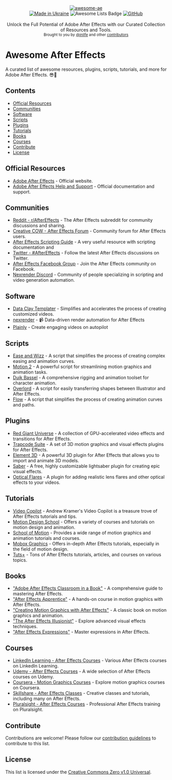 <div align="center">
    <a href="https://github.com/inlife/awesome-ae"><img src="https://github.com/inlife/awesome-ae/assets/2182108/2f308a1c-fe5f-41a0-86be-3653c713d3ba" alt="awesome-ae" /></a>
</div>

<div align="center">
    <a href="https://stand-with-ukraine.pp.ua"><img src="https://img.shields.io/badge/made_in-Ukraine-ffd700.svg?labelColor=0057b7&style=for-the-badge" alt="Made in Ukraine" /></a>
    <img src="https://img.shields.io/badge/Awesome%20Lists-FC60A8?logo=awesomelists&logoColor=fff&style=for-the-badge" alt="Awesome Lists Badge">
    <a href="LICENSE"><img alt="GitHub" src="https://img.shields.io/github/license/inlife/awesome-ae?style=for-the-badge"></a>
</div>

<br />

<div align="center">
  Unlock the Full Potential of Adobe After Effects with our Curated Collection of Resources and Tools.
</div>

<div align="center">
  <sub>
    Brought to you by <a href="https://github.com/inlife">@inlife</a>
    and other <a href="https://github.com/zpl-c/librg/graphs/contributors">contributors</a>
  </sub>
</div>

# Awesome After Effects

A curated list of awesome resources, plugins, scripts, tutorials, and more for Adobe After Effects. 😎🚀

## Contents

- [Official Resources](#official-resources)
- [Communities](#communities)
- [Software](#software)
- [Scripts](#scripts)
- [Plugins](#plugins)
- [Tutorials](#tutorials)
- [Books](#books)
- [Courses](#courses)
- [Contribute](#contribute)
- [License](#license)

## Official Resources

- [Adobe After Effects](https://www.adobe.com/products/aftereffects.html) - Official website.
- [Adobe After Effects Help and Support](https://helpx.adobe.com/after-effects.html) - Official documentation and support.

## Communities

- [Reddit - r/AfterEffects](https://www.reddit.com/r/AfterEffects/) - The After Effects subreddit for community discussions and sharing.
- [Creative COW - After Effects Forum](https://forums.creativecow.net/adobeaftereffects) - Community forum for After Effects users.
- [After Effects Scripting Guide](https://ae-scripting.docsforadobe.dev/) - A very useful resource with scripting documentation and
- [Twitter - #AfterEffects](https://twitter.com/hashtag/AfterEffects) - Follow the latest After Effects discussions on Twitter.
- [After Effects Facebook Group](https://www.facebook.com/groups/aftereffectscommunity) - Join the After Effects community on Facebook.
- [Nexrender Discord](https://discord.gg/S2JtRcB) - Community of people specializing in scripting and video generation automation.

## Software
 - [Data Clay Templater](https://dataclay.com/templater/) - Simplifies and accelerates the process of creating customized videos.
 - [nexrender](https://github.com/inlife/nexrender) - 📹 Data-driven render automation for After Effects
 - [Plainly](https://www.plainlyvideos.com/) - Create engaging videos on autopilot

## Scripts

- [Ease and Wizz](http://aescripts.com/ease-and-wizz/) - A script that simplifies the process of creating complex easing and animation curves.
- [Motion 2](http://aescripts.com/motion/) - A powerful script for streamlining motion graphics and animation tasks.
- [Duik Bassel](https://rainboxprod.coop/en/tools/duik/) - A comprehensive rigging and animation toolset for character animation.
- [Overlord](http://battleaxe.co/overlord) - A script for easily transferring shapes between Illustrator and After Effects.
- [Flow](https://aescripts.com/flow/) - A script that simplifies the process of creating animation curves and paths.

## Plugins

- [Red Giant Universe](https://www.redgiant.com/universe/) - A collection of GPU-accelerated video effects and transitions for After Effects.
- [Trapcode Suite](https://www.redgiant.com/products/trapcode-suite/) - A set of 3D motion graphics and visual effects plugins for After Effects.
- [Element 3D](https://www.videocopilot.net/products/element2/) - A powerful 3D plugin for After Effects that allows you to import and animate 3D models.
- [Saber](https://www.videocopilot.net/blog/2016/03/new-plug-in-saber-now-available-100-free/) - A free, highly customizable lightsaber plugin for creating epic visual effects.
- [Optical Flares](https://www.videocopilot.net/products/opticalflares/) - A plugin for adding realistic lens flares and other optical effects to your videos.

## Tutorials

- [Video Copilot](https://www.videocopilot.net/tutorials/) - Andrew Kramer's Video Copilot is a treasure trove of After Effects tutorials and tips.
- [Motion Design School](https://motiondesign.school/collections/after-effects) - Offers a variety of courses and tutorials on motion design and animation.
- [School of Motion](https://www.schoolofmotion.com/tutorials) - Provides a wide range of motion graphics and animation tutorials and courses.
- [Mobox Graphics](https://www.moboxgraphics.com/) - Offers in-depth After Effects tutorials, especially in the field of motion design.
- [Tuts+](https://tutsplus.com/) - Tons of After Effects tutorials, articles, and courses on various topics.

## Books

- ["Adobe After Effects Classroom in a Book"](https://www.adobepress.com/store/adobe-after-effects-classroom-in-a-book-2021-release-9780136677777) - A comprehensive guide to mastering After Effects.
- ["After Effects Apprentice"](https://www.amazon.com/After-Effects-Apprentice-Real-World-Skills/dp/0240811364) - A hands-on course in motion graphics with After Effects.
- ["Creating Motion Graphics with After Effects"](https://www.amazon.com/Creating-Motion-Graphics-After-Effects/dp/1138643110) - A classic book on motion graphics and animation.
- ["The After Effects Illusionist"](https://www.amazon.com/After-Effects-Illusionist-Complete-Techniques/dp/1578202138) - Explore advanced visual effects techniques.
- ["After Effects Expressions"](https://www.amazon.com/After-Effects-Expressions-Marcus-Geduld/dp/0240809362) - Master expressions in After Effects.

## Courses

- [LinkedIn Learning - After Effects Courses](https://www.linkedin.com/learning/topics/adobe-after-effects) - Various After Effects courses on LinkedIn Learning.
- [Udemy - After Effects Courses](https://www.udemy.com/courses/search/?q=after%20effects) - A wide selection of After Effects courses on Udemy.
- [Coursera - Motion Graphics Courses](https://www.coursera.org/specializations/motion-graphics) - Explore motion graphics courses on Coursera.
- [Skillshare - After Effects Classes](https://www.skillshare.com/browse/adobe-after-effects) - Creative classes and tutorials, including many on After Effects.
- [Pluralsight - After Effects Courses](https://www.pluralsight.com/courses/adobe-after-effects-fundamentals) - Professional After Effects training on Pluralsight.

## Contribute

Contributions are welcome! Please follow our [contribution guidelines](CONTRIBUTING.md) to contribute to this list.

## License

This list is licensed under the [Creative Commons Zero v1.0 Universal](LICENSE).
